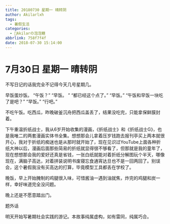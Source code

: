 ```yaml
---
title: 20180730 星期一 晴转阴
author: Akilarlxh
tags:
  - 暑假生活
categories:
  - 🍬Akilarの泡泡糖
abbrlink: 758f7f4f
date: 2018-07-30 15:14:00
---
```

# 7月30日 星期一 晴转阴

不写日记的话我完全不记得今天几号星期几。

早饭蛋炒饭。
“午饭？”
“早饭。 ”
“都已经这个点了。”
“早饭。”
“午饭和早饭一块吃了是吧？”
“早饭。”
“行吧。”

不吃午饭。吃西瓜，昨晚破釜沉舟把西瓜盖丢了，结果没吃完，只能拿保鲜膜封着。

下午重温折纸战士，我从6岁开始收集的漫画，《折纸战士》和《折纸战士G》，也是我唯二的两套漫画实体书全集。想想那会儿拿着压岁钱跑去报刊亭买上两本就很开心，我对于折纸的痴迷也是从那时就开始了，现在见识过YouTube上面各种折纸大神以后，漫画后面那些简易的折纸就显得很不够看了，但那就是我的童年了，现在想想那会我的爱好还真是省钱，一张白纸就能对着折纸分解图玩个半天，哪像现在，满脑子高达，对着拼装说明书废寝忘食通宵达旦也不是一回两回了。别误会，这个暑假我没有买高达的打算，毕竟模型工具都丢在学校了。

晚饭，早上开始腌制的鸡腿很入味，可惜酱油一遇到油就焦，炸完的鸡腿和炭一样，幸好味道完全没问题。

晚上还是不愿意踏出门。

题外话

明天开始写暑期社会实践的游记。本故事纯属虚构，如有雷同，纯属巧合。